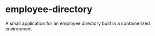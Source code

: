 # employee-directory
A small application for an employee directory built in a containerized environment
